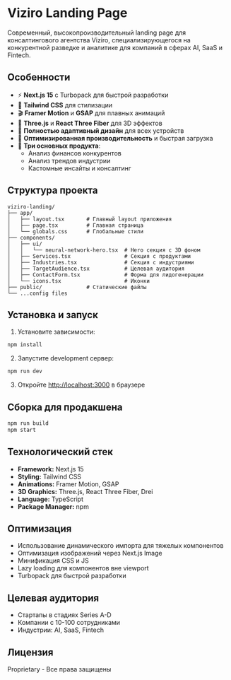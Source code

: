 # Viziro Landing Page

Современный, высокопроизводительный landing page для консалтингового агентства Viziro, специализирующегося на конкурентной разведке и аналитике для компаний в сферах AI, SaaS и Fintech.

## Особенности

- ⚡ **Next.js 15** с Turbopack для быстрой разработки
- 🎨 **Tailwind CSS** для стилизации
- 🎬 **Framer Motion** и **GSAP** для плавных анимаций
- 🎯 **Three.js** и **React Three Fiber** для 3D эффектов
- 📱 **Полностью адаптивный дизайн** для всех устройств
- 🚀 **Оптимизированная производительность** и быстрая загрузка
- 💼 **Три основных продукта**:
  - Анализ финансов конкурентов
  - Анализ трендов индустрии
  - Кастомные инсайты и консалтинг

## Структура проекта

```
viziro-landing/
├── app/
│   ├── layout.tsx       # Главный layout приложения
│   ├── page.tsx         # Главная страница
│   └── globals.css      # Глобальные стили
├── components/
│   ├── ui/
│   │   └── neural-network-hero.tsx  # Hero секция с 3D фоном
│   ├── Services.tsx                 # Секция с продуктами
│   ├── Industries.tsx               # Секция с индустриями
│   ├── TargetAudience.tsx           # Целевая аудитория
│   ├── ContactForm.tsx              # Форма для лидогенерации
│   └── icons.tsx                    # Иконки
├── public/              # Статические файлы
└── ...config files
```

## Установка и запуск

1. Установите зависимости:
```bash
npm install
```

2. Запустите development сервер:
```bash
npm run dev
```

3. Откройте [http://localhost:3000](http://localhost:3000) в браузере

## Сборка для продакшена

```bash
npm run build
npm start
```

## Технологический стек

- **Framework:** Next.js 15
- **Styling:** Tailwind CSS
- **Animations:** Framer Motion, GSAP
- **3D Graphics:** Three.js, React Three Fiber, Drei
- **Language:** TypeScript
- **Package Manager:** npm

## Оптимизация

- Использование динамического импорта для тяжелых компонентов
- Оптимизация изображений через Next.js Image
- Минификация CSS и JS
- Lazy loading для компонентов вне viewport
- Turbopack для быстрой разработки

## Целевая аудитория

- Стартапы в стадиях Series A-D
- Компании с 10-100 сотрудниками
- Индустрии: AI, SaaS, Fintech

## Лицензия

Proprietary - Все права защищены
